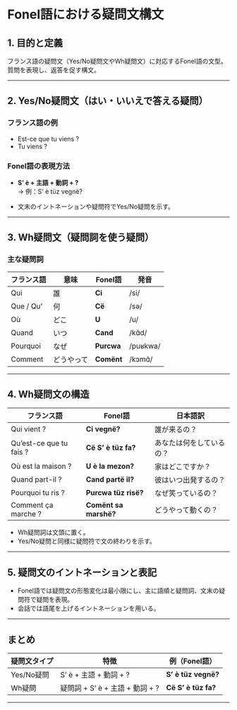 # Fonel語における疑問文構文

## 1. 目的と定義
フランス語の疑問文（Yes/No疑問文やWh疑問文）に対応するFonel語の文型。  
質問を表現し、返答を促す構文。

---

## 2. Yes/No疑問文（はい・いいえで答える疑問）

### フランス語の例
- Est-ce que tu viens ?  
- Tu viens ?

### Fonel語の表現方法
- **S’ è + 主語 + 動詞 + ?**  
  → 例：S’ è tüz vegnë?

- 文末のイントネーションや疑問符でYes/No疑問を示す。

---

## 3. Wh疑問文（疑問詞を使う疑問）

### 主な疑問詞

| フランス語 | 意味       | Fonel語       | 発音       |
|------------|------------|---------------|------------|
| Qui        | 誰         | **Ci**        | /si/       |
| Que / Qu’  | 何         | **Cë**        | /sə/       |
| Où         | どこ       | **U**         | /u/        |
| Quand      | いつ       | **Cand**      | /kɑ̃d/     |
| Pourquoi   | なぜ       | **Purcwa**    | /puʁkwa/   |
| Comment    | どうやって | **Comënt**    | /kɔmɑ̃/    |

---

## 4. Wh疑問文の構造

| フランス語                     | Fonel語                     | 日本語訳                |
|-------------------------------|-----------------------------|-------------------------|
| Qui vient ?                   | **Ci vegnë?**               | 誰が来るの？            |
| Qu’est-ce que tu fais ?       | **Cë S’ è tüz fa?**         | あなたは何をしているの？|
| Où est la maison ?            | **U è la mezon?**           | 家はどこですか？        |
| Quand part-il ?               | **Cand partë il?**          | 彼はいつ出発するの？    |
| Pourquoi tu ris ?             | **Purcwa tüz risë?**        | なぜ笑っているの？      |
| Comment ça marche ?           | **Comënt sa marshë?**       | どうやって動くの？      |

- Wh疑問詞は文頭に置く。
- Yes/No疑問と同様に疑問符で文の終わりを示す。

---

## 5. 疑問文のイントネーションと表記

- Fonel語では疑問文の形態変化は最小限にし、主に語順と疑問詞、文末の疑問符で疑問を表現。
- 会話では語尾を上げるイントネーションを用いる。

---

## まとめ

| 疑問文タイプ | 特徴                          | 例（Fonel語）               |
|--------------|-------------------------------|-----------------------------|
| Yes/No疑問   | S’ è + 主語 + 動詞 + ?       | **S’ è tüz vegnë?**         |
| Wh疑問       | 疑問詞 + S’ è + 主語 + 動詞 + ? | **Cë S’ è tüz fa?**         |

---

